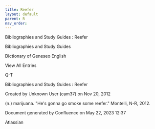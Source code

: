 ```yaml
---
title: Reefer
layout: default
parent: R
nav_order:
---
```


Bibliographies and Study Guides : Reefer

Bibliographies and Study Guides

Dictionary of Geneseo English

View All Entries

Q-T

Bibliographies and Study Guides : Reefer

Created by  Unknown User (cam37) on Nov 20, 2012

(n.) marijuana. &quot;He's gonna go smoke some reefer.&quot; Montelli, N-R, 2012.

Document generated by Confluence on May 22, 2023 12:37

Atlassian
